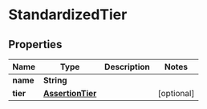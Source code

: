 # StandardizedTier

## Properties
Name | Type | Description | Notes
------------ | ------------- | ------------- | -------------
**name** | **String** |  | 
**tier** | [**AssertionTier**](AssertionTier.md) |  |  [optional]
